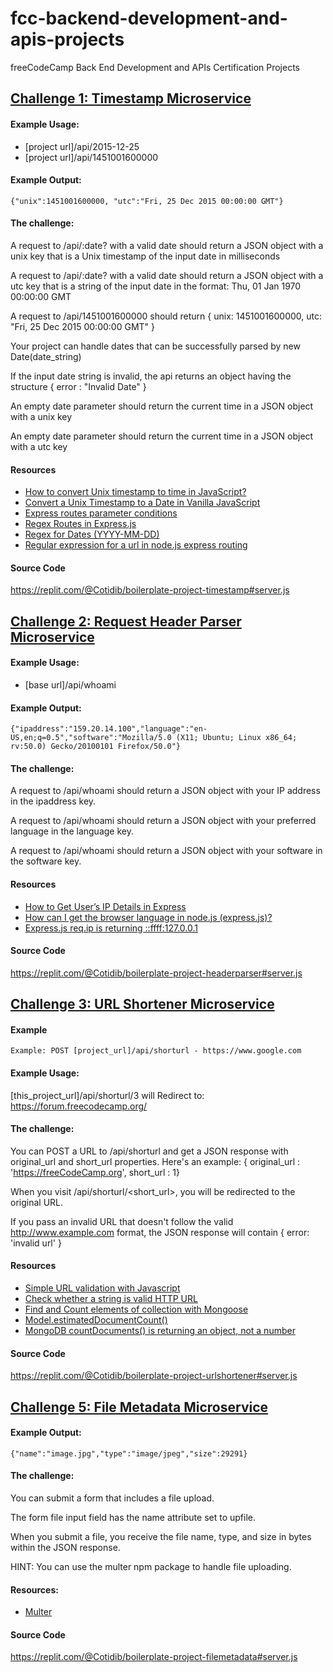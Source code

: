 # fcc-backend-development-and-apis-projects
freeCodeCamp Back End Development and APIs Certification Projects

## [Challenge 1: Timestamp Microservice](https://www.freecodecamp.org/learn/apis-and-microservices/apis-and-microservices-projects/timestamp-microservice)

#### Example Usage: 
* [project url]/api/2015-12-25
* [project url]/api/1451001600000

#### Example Output:
```{"unix":1451001600000, "utc":"Fri, 25 Dec 2015 00:00:00 GMT"}```

#### The challenge:
A request to /api/:date? with a valid date should return a JSON object with a unix key that is a Unix timestamp of the input date in milliseconds

A request to /api/:date? with a valid date should return a JSON object with a utc key that is a string of the input date in the format: Thu, 01 Jan 1970 00:00:00 GMT

A request to /api/1451001600000 should return { unix: 1451001600000, utc: "Fri, 25 Dec 2015 00:00:00 GMT" }

Your project can handle dates that can be successfully parsed by new Date(date_string)

If the input date string is invalid, the api returns an object having the structure { error : "Invalid Date" }

An empty date parameter should return the current time in a JSON object with a unix key

An empty date parameter should return the current time in a JSON object with a utc key

#### Resources
* [How to convert Unix timestamp to time in JavaScript?](https://www.geeksforgeeks.org/how-to-convert-unix-timestamp-to-time-in-javascript/)
* [Convert a Unix Timestamp to a Date in Vanilla JavaScript](https://coderrocketfuel.com/article/convert-a-unix-timestamp-to-a-date-in-vanilla-javascript#create-date-object)
* [Express routes parameter conditions](https://stackoverflow.com/questions/11258442/express-routes-parameter-conditions)
* [Regex Routes in Express.js](https://www.kevinleary.net/regex-route-express/)
* [Regex for Dates (YYYY-MM-DD)](https://regexland.com/regex-dates/)
* [Regular expression for a url in node.js express routing](https://stackoverflow.com/questions/37894725/regular-expression-for-a-url-in-node-js-express-routing)

#### Source Code
https://replit.com/@Cotidib/boilerplate-project-timestamp#server.js

## [Challenge 2: Request Header Parser Microservice](https://www.freecodecamp.org/learn/back-end-development-and-apis/back-end-development-and-apis-projects/request-header-parser-microservice)

#### Example Usage: 
* [base url]/api/whoami

#### Example Output:
```{"ipaddress":"159.20.14.100","language":"en-US,en;q=0.5","software":"Mozilla/5.0 (X11; Ubuntu; Linux x86_64; rv:50.0) Gecko/20100101 Firefox/50.0"}```

#### The challenge:
A request to /api/whoami should return a JSON object with your IP address in the ipaddress key.

A request to /api/whoami should return a JSON object with your preferred language in the language key.

A request to /api/whoami should return a JSON object with your software in the software key.

#### Resources
* [How to Get User’s IP Details in Express](https://codeforgeek.com/how-to-get-users-ip-details-in-express/)
* [How can I get the browser language in node.js (express.js)?](https://stackoverflow.com/questions/11845471/how-can-i-get-the-browser-language-in-node-js-express-js)
* [Express.js req.ip is returning ::ffff:127.0.0.1](https://stackoverflow.com/questions/29411551/express-js-req-ip-is-returning-ffff127-0-0-1)

#### Source Code
https://replit.com/@Cotidib/boilerplate-project-headerparser#server.js

## [Challenge 3: URL Shortener Microservice](https://www.freecodecamp.org/learn/back-end-development-and-apis/back-end-development-and-apis-projects/url-shortener-microservice)

#### Example
```Example: POST [project_url]/api/shorturl - https://www.google.com```

#### Example Usage: 
[this_project_url]/api/shorturl/3
will Redirect to: https://forum.freecodecamp.org/

#### The challenge:
You can POST a URL to /api/shorturl and get a JSON response with original_url and short_url properties. Here's an example: { original_url : 'https://freeCodeCamp.org', short_url : 1}

When you visit /api/shorturl/<short_url>, you will be redirected to the original URL.

If you pass an invalid URL that doesn't follow the valid http://www.example.com format, the JSON response will contain { error: 'invalid url' }

#### Resources
* [Simple URL validation with Javascript](https://dev.to/calvinpak/simple-url-validation-with-javascript-4oj5)
* [Check whether a string is valid HTTP URL](https://stackoverflow.com/questions/5717093/check-if-a-javascript-string-is-a-url)
* [Find and Count elements of collection with Mongoose](https://stackoverflow.com/questions/35443821/find-and-count-elements-of-collection-with-mongoose)
* [Model.estimatedDocumentCount()](https://mongoosejs.com/docs/api.html#model_Model.estimatedDocumentCount)
* [MongoDB countDocuments() is returning an object, not a number](https://stackoverflow.com/questions/60009431/mongodb-countdocuments-is-returning-an-object-not-a-number)

#### Source Code
https://replit.com/@Cotidib/boilerplate-project-urlshortener#server.js

## [Challenge 5: File Metadata Microservice](https://www.freecodecamp.org/learn/apis-and-microservices/apis-and-microservices-projects/file-metadata-microservice)

#### Example Output:
```{"name":"image.jpg","type":"image/jpeg","size":29291}```

#### The challenge:
You can submit a form that includes a file upload.

The form file input field has the name attribute set to upfile.

When you submit a file, you receive the file name, type, and size in bytes within the JSON response.

HINT: You can use the multer npm package to handle file uploading.

#### Resources:
* [Multer](https://www.npmjs.com/package/multer)

#### Source Code
https://replit.com/@Cotidib/boilerplate-project-filemetadata#server.js
